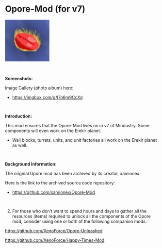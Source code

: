 # Opore-Mod (for v7)

![xxx](https://github.com/XenoForce/Opore-Mod-v7/blob/main/icon.png)

<br>

**Screenshots:**

Image Gallery (photo album) here:

  * https://imgbox.com/g/I7o6m9CcXd

<br>

**Introduction:**

This mod ensures that the Opore-Mod lives on in v7 of Mindustry. Some components will even work on the Erekir planet.

* Wall blocks, turrets, units, and unit factories all work on the Erekir planet as well.

<br>

**Background Information:**

The original Opore mod has been archived by its creator, xamionex.

Here is the link to the archived source code repository:

  * https://github.com/xamionex/Opore-Mod

<br>

2. For those who don't want to spend hours and days to gather all the resources (items) required to unlock all the components of the Opore mod, consider using one or both of the following companion mods:

https://github.com/XenoForce/Opore-Unleashed

https://github.com/XenoForce/Happy-Times-Mod

<br>
